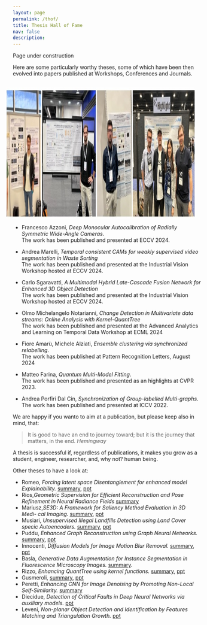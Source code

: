 ```yaml
---
layout: page
permalink: /thof/
title: Thesis Hall of Fame
nav: false
description: 
---
```

Page under construction

Here are some particularly worthy theses, some of which have been then evolved into papers published at Workshops, Conferences and Journals.

<img src="../assets/img/imthof.jpg" align="right" Hspace="18" Vspace="15" 
Border="0"  width="auto" height="350">

* Francesco Azzoni, _Deep Monocular Autocalibration of Radially Symmetric Wide-Angle Cameras._<br>
The work has been published and presented at ECCV 2024.

* Andrea Marelli, _Temporal consistent CAMs for weakly supervised video segmentation in Waste Sorting_<br>
The work has been published and presented at the Industrial Vision Workshop hosted at ECCV 2024.

* Carlo Sgaravatti, _A Multimodal Hybrid Late-Cascade Fusion Network for Enhanced 3D Object Detection_<br>
The work has been published and presented at the Industrial Vision Workshop hosted at ECCV 2024.

* Olmo Michelangelo Notarianni, _Change Detection in Multivariate data streams: Online Analysis with Kernel-QuantTree_<br>
The work has been published and presented at the Advanced Analytics and Learning on Temporal Data Workshop at ECML 2024

* Fiore Amarù, Michele Alziati, _Ensemble clustering via synchronized relabelling_.<br>
The work has been published at Pattern Recognition Letters, August 2024

* Matteo Farina, _Quantum Multi-Model Fitting_.<br>
The work has been published and presented as an highlights at CVPR 2023.

* Andrea Porfiri Dal Cin, _Synchronization of Group-labelled Multi-graphs_.<br>
The work has been published and presented  at ICCV 2022.


We are happy if you wanto to aim at a publication, but please keep also in mind, that:

> It is good to have an end to journey toward; but it is the journey that matters, in the end. _Hemingway_

A thesis is successful if, regardless of publications, it makes you grow as a student, engineer, researcher, and, why not? human being.


Other theses to have a look at:

* Romeo, _Forcing latent space Disentanglement for enhanced model Explainability._ [summary](https://www.dropbox.com/scl/fi/a11svgvqudkv9aeh6ggvi/Thesis.pdf?rlkey=wjknv1flrybvm3nkxbo5em1ub&dl=0), [ppt](https://www.dropbox.com/scl/fi/leotn6igx7hj4e83c4oal/slides-Federico-Romeo_final.pptx?rlkey=ihwklfqdreundl8t7f4ey7fl6&dl=0)
* Rios,_Geometric Supervision for Efficient Reconstruction and Pose Refinement in Neural Radiance Fields_ [summary](https://www.dropbox.com/scl/fi/kawfljy558gcdl8ajhesi/nerf_executive_summary_19_09.pdf?rlkey=wokvaxpl3mgktqfiyuxw6f7r9&dl=0)
* Mariusz,_SE3D: A Framework for Saliency Method Evaluation in 3D Medi- cal Imaging._ [summary](https://www.dropbox.com/scl/fi/91tjqnr3frn3jovr0anf9/2023_07_Wisniewski_Executive_Summary_02.pdf?rlkey=zkqg21mv9wjmxlkf30izbttgo&dl=0), [ppt](https://www.dropbox.com/scl/fi/t4xzn5smrztyks8sf9nin/2023_07_Wisniewski_Thesis_Presentation.pptx?rlkey=735sbzuge592yrrda6w1qeu7q&dl=0)
* Musiari, _Unsupervised Illegal Landfills Detection using Land Cover specic Autoencoders._ [summary](https://www.dropbox.com/scl/fi/y3r284dpy4fmof3efkp5v/2023_10_Musiari_executive.pdf?rlkey=lu2ewdej92yk1dwazejssr9uz&dl=0), [ppt](https://www.dropbox.com/scl/fi/rmhmn2xrv5ff4wqfo4gcb/Musiari_presentazione_5102023.pdf?rlkey=hxyb61wrd5iz2oo7edpldptxi&dl=0)
* Puddu, _Enhanced Graph Reconstruction using Graph Neural Networks._ [summary](https://www.dropbox.com/scl/fi/j0t4zpd92ccu617yb5xst/2023_05_puddu_summary_02.pdf?rlkey=wzkimf9l91bl4gkq8touh0ljp&dl=0), [ppt](https://www.dropbox.com/scl/fi/v8cv66v9hdiep6lsv4wyr/slides_puddu_finali.pdf?rlkey=iq6ax6es8qka3js2ew92zjyf4&dl=0)
* Innocenti, _Diffusion Models for Image Motion Blur Removal._ [summary](https://www.dropbox.com/scl/fi/vf6fr6g1tq9ynoq69zxkc/2023_07_Innocenti_Executive_Summary-1.pdf?rlkey=cybta4rk3o3cjmrtxke1ecmxh&dl=0), [ppt](https://www.dropbox.com/scl/fi/xttg7zz8cnqy2oedfjljh/slides_final.pdf?rlkey=6ac0xvrci1zt6a623vad79rm7&dl=0)
* Basla, _Generative Data Augmentation for Instance Segmentation in Fluorescence Microscopy Images._ [summary](https://www.dropbox.com/scl/fi/0nmm4wrhu54whz6xnqa65/2023_05_Basla_ExecutiveSummary_02.pdf?rlkey=tmg3jknubse6b6gb2hlvahnux&dl=0).
* Rizzo, _Enhancing QuantTree using kernel functions._ [summary](https://www.dropbox.com/scl/fi/9od8o2x808knojfjmjbni/Kernel_QuantTree___Paolo_Rizzo___Executive_Summary_final.pdf?rlkey=h8yap6fx4gus1v3c6htqtkv33&dl=0), [ppt](https://www.dropbox.com/scl/fi/40urjpf25uuyuhnfy8ivu/Enhancing-QuantTree-using-kernel-functions-Rizzo-Paolo.pptx?rlkey=i0se3sp5h7gzr97emsh0t5hot&dl=0)
* Gusmeroli, [summary](https://www.dropbox.com/scl/fi/3k651gkckm4k4tb4g721h/Executive_Summary-Stefano-gusmeroli.pdf?rlkey=yvp8wtzm1jjj4n8ryww3h2ukg&dl=0), [ppt](https://www.dropbox.com/scl/fi/rlorfda92a3c7f6cgqj3r/Presentation_Thesis-7_221215_180215.pdf?rlkey=olbwgtf2dmpkd0pkac7zououn&dl=0)
* Peretti, _Enhancing CNN for Image Denoising by Promoting Non-Local Self-Similarity._ [summary](https://www.dropbox.com/scl/fi/p4q6nc5ef1itfa4m74zvw/executive_summary.pdf?rlkey=lbf0qkobwp7192m1k0m88f7v6&dl=0)
* Diecidue, _Detection of Critical Faults in Deep Neural Networks via auxiliary models._  [ppt](https://www.dropbox.com/scl/fi/8onpcqkxe17jzxnuzjdiv/Detection-of-Critical-Faults-in-Deep-Neural-Networks-1.pdf?rlkey=rjngpe1xjyif9eqk0e6wy2nz6&dl=0) 
* Leveni, _Non-planar Object Detection and Identification by Features Matching and Triangulation Growth._ [ppt](https://www.dropbox.com/scl/fi/b98pjt6jlsvljnoq83aoa/2018_Thesis_Presentation.pdf?rlkey=ywp4c1gp7pwp290v2q25vq6b3&dl=0)